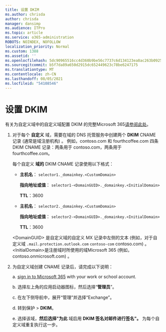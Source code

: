 ```yaml
---
title: 设置 DKIM
ms.author: chrisda
author: chrisda
manager: dansimp
ms.audience: ITPro
ms.topic: article
ms.service: o365-administration
ROBOTS: NOINDEX, NOFOLLOW
localization_priority: Normal
ms.custom: 1388
ms.assetid: ''
ms.openlocfilehash: 5dc90965516cc4d360b9be56c7737c6d134123ea8ac263b092559dd1416faff4
ms.sourcegitcommit: b5f7da89a650d2915dc652449623c78be6247175
ms.translationtype: MT
ms.contentlocale: zh-CN
ms.lasthandoff: 08/05/2021
ms.locfileid: "54108546"
---
```

# <a name="setup-dkim"></a>设置 DKIM

有关为自定义域中的自定义域配置 DKIM 的完整Microsoft 365[请参阅此处](https://docs.microsoft.com/microsoft-365/security/office-365-security/use-dkim-to-validate-outbound-email#steps-you-need-to-do-to-manually-set-up-dkim)。

1. 对于每个 **自定义** 域，需要在域的 DNS 托管服务中创建两个 **DKIM** CNAME 记录 (通常是域注册机构) 。 例如，contoso.com 和 fourthcoffee.com 四条 DKIM CNAME 记录：两条用于 contoso.com，两条用于 fourthcoffee.com。

   每个自定义 **域的** DKIM CNAME 记录使用以下格式：

   - **主机名**： `selector1._domainkey.<CustomDomain>`

     **指向地址或值**： `selector1-<DomainGUID>._domainkey.<InitialDomain>`

     **TTL**：3600

   - **主机名**： `selector2._domainkey.<CustomDomain>`

     **指向地址或值**： `selector2-<DomainGUID>._domainkey.<InitialDomain>`

     **TTL**：3600

   \<DomainGUID\> 是自定义域的自定义 MX 记录中左侧的文本 (例如，对于自定义域 `.mail.protection.outlook.com` `contoso-com` contoso.com) 。 \<InitialDomain\>是注册域时所使用的域Microsoft 365 (例如，contoso.onmicrosoft.com) 。

2. 为自定义域创建 CNAME 记录后，请完成以下说明：

   a. [sign in to Microsoft 365](https://support.office.microsoft.com/article/e9eb7d51-5430-4929-91ab-6157c5a050b4) with your work or school account.

   b. 选择左上角的应用启动器图标，然后选择“**管理员**”。

   c. 在左下侧导航中，展开“管理”并选择“Exchange”。

   d. 转到保护  >  **DKIM**。

   e. 选择该域，**然后选择"为此** 域启用 **DKIM 签名对邮件进行签名"。** 为每个自定义域重复执行这一步。
